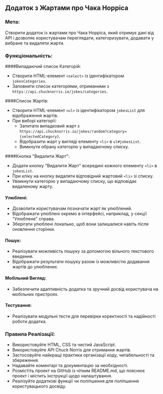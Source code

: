 ## Додаток з Жартами про Чака Норріса

### Мета:
Створити додаток із жартами про Чака Норріса, який отримує дані від API і дозволяє користувачам переглядати,
категоризувати, додавати у вибране та видаляти жарти.

### Функціональність:
####Випадаючий список Категорій:
- Створити HTML-елемент `<select>` із ідентифікатором `jokesCategories`.
- Заповнити список категоріями, отриманими з `https://api.chucknorris.io/jokes/categories`.

####Список Жартів:
- Створити HTML-елемент `<ul>` із ідентифікатором `jokesList` для відображення жартів.
- При виборі категорії:
    - Запитати випадковий жарт з `https://api.chucknorris.io/jokes/random?category={selectedCategory}`.
    - Відобразити жарт у вигляді елементу `<li>` в `ul#jokesList`.
    - Вимкнути обрану категорію у випадаючому списку.
    
####Кнопка "Видалити Жарт":
- Додати кнопку "Видалити Жарт" всередині кожного елементу `<li>` в `jokesList`.
- При кліку на кнопку видаляти відповідний жартовий `<li>` зі списку.
- Увімкнути категорію у випадаючому списку, що відповідає видаленому жарту.

#### Улюблені:
- Дозволити користувачам позначати жарт як улюблений.
- Відображати улюблені окремо в інтерфейсі, наприклад, у секції "Улюблене" справа.
- Зберігати улюблені локально, щоб вони залишалися навіть після оновлення сторінки.

#### Пошук:
- Реалізувати можливість пошуку за допомогою вільного текстового введення.
- Відображати результати пошуку разом із можливістю додавання жартів до улюблених.

#### Мобільний Вигляд:
- Забезпечити адаптивність додатка та зручний досвід користувача на мобільних пристроях.

#### Тестування:
- Реалізувати модульні тести для перевірки коректності та надійності роботи додатка.

### Правила Реалізації:
- Використовуйте HTML, CSS та чистий JavaScript.
- Використовуйте API Chuck Norris для отримання жартів.
- Застосовуйте найкращі практики організації коду, читабельності та збереження.
- Надавайте коментарі та документацію за необхідності.
- Розмістіть проект на GitHub із чітким README.md, що пояснює проект і містить інструкції щодо налаштування.
- Реалізуйте додаткові функції чи поліпшення для поліпшення користувацького досвіду.